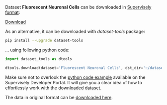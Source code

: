 Dataset **Fluorescent Neuronal Cells** can be downloaded in [Supervisely format](https://developer.supervisely.com/api-references/supervisely-annotation-json-format):

 [Download](https://assets.supervisely.com/remote/eyJsaW5rIjogImZzOi8vYXNzZXRzLzEyNzRfRmx1b3Jlc2NlbnQgTmV1cm9uYWwgQ2VsbHMvZmx1b3Jlc2NlbnQtbmV1cm9uYWwtY2VsbHMtRGF0YXNldE5pbmphLnRhciIsICJzaWciOiAidm94Q1BnVzJFSVNZUENtejgvNm5oRmNpRTJ0bGpLM0JkeVpNOFFPSDVqTT0ifQ==)

As an alternative, it can be downloaded with *dataset-tools* package:
``` bash
pip install --upgrade dataset-tools
```

... using following python code:
``` python
import dataset_tools as dtools

dtools.download(dataset='Fluorescent Neuronal Cells', dst_dir='~/dataset-ninja/')
```
Make sure not to overlook the [python code example](https://developer.supervisely.com/getting-started/python-sdk-tutorials/iterate-over-a-local-project) available on the Supervisely Developer Portal. It will give you a clear idea of how to effortlessly work with the downloaded dataset.

The data in original format can be [downloaded here](https://www.kaggle.com/datasets/nbroad/fluorescent-neuronal-cells/download?datasetVersionNumber=26).